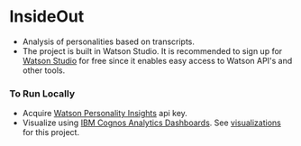 # InsideOut
- Analysis of personalities based on transcripts.
- The project is built in Watson Studio. It is recommended to sign up for <a href="https://www.ibm.com/cloud/watson-studio">Watson Studio</a> for free since it enables easy access to Watson API's and other tools.
### To Run Locally
- Acquire <a href="https://www.ibm.com/watson/services/personality-insights/">Watson Personality Insights</a> api key.
- Visualize using <a href="https://www.ibm.com/products/cognos-analytics">IBM Cognos Analytics Dashboards</a>.
See <a href="https://dataplatform.cloud.ibm.com/dashboards/4e72ca8a-3519-4627-ac7c-d94493fa1e66/view/5f67dc1621a93d904ec3dce407cc2d507c362759b3bbd152d3d67b4906357697f36a1a93c82d480fd916036af6ef170dc9">visualizations</a> for this project.
